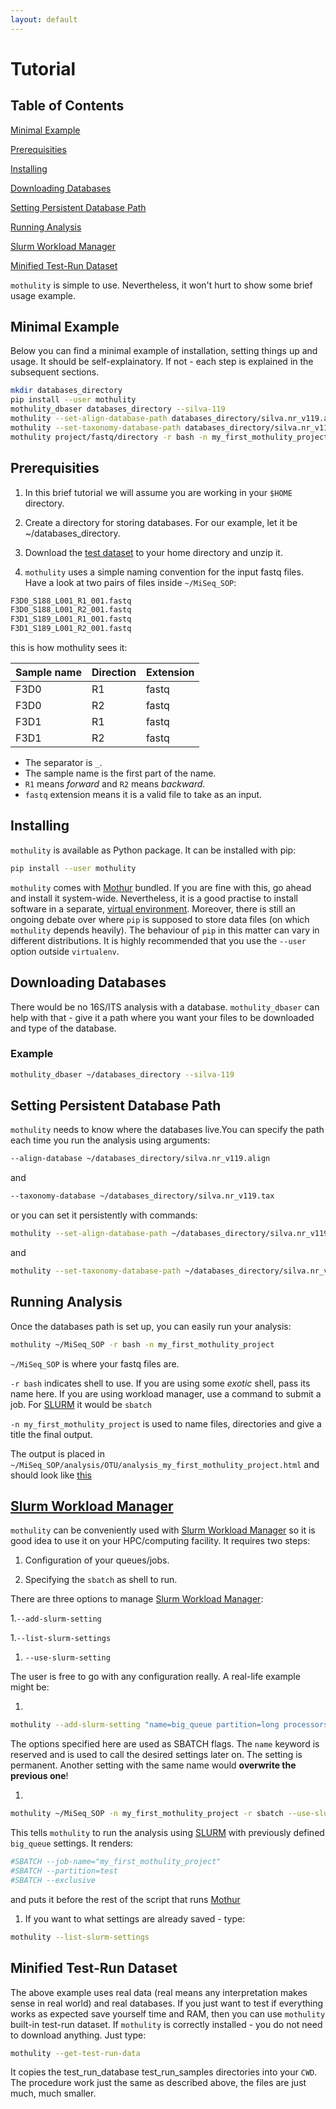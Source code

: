 ```yaml
---
layout: default
---
```


# Tutorial


## Table of Contents

[Minimal Example](#minimal-example)

[Prerequisities](#prerequisities)

[Installing](#installing)

[Downloading Databases](#downloading-databases)

[Setting Persistent Database Path](#setting-persistent-database-path)

[Running Analysis](#running-analysis)

[Slurm Workload Manager](#slurm-md)

[Minified Test-Run Dataset](#minified-test-run-dataset)

```mothulity``` is simple to use. Nevertheless, it won't hurt to show some brief usage example.


## Minimal Example


Below you can find a minimal example of installation, setting things up and usage.
It should be self-explainatory. If not - each step is explained in the subsequent sections.


```bash
mkdir databases_directory
pip install --user mothulity
mothulity_dbaser databases_directory --silva-119
mothulity --set-align-database-path databases_directory/silva.nr_v119.align
mothulity --set-taxonomy-database-path databases_directory/silva.nr_v119.tax
mothulity project/fastq/directory -r bash -n my_first_mothulity_project
```


## Prerequisities


1. In this brief tutorial we will assume you are working in your ```$HOME``` directory.

1. Create a directory for storing databases. For our example, let it be ~/databases_directory.

1. Download the [test dataset](https://www.mothur.org/w/images/d/d6/MiSeqSOPData.zip) to your home directory and unzip it.

1. ```mothulity``` uses a simple naming convention for the input fastq files. Have a look at two pairs of files inside ```~/MiSeq_SOP```:

```bash
F3D0_S188_L001_R1_001.fastq
F3D0_S188_L001_R2_001.fastq
F3D1_S189_L001_R1_001.fastq
F3D1_S189_L001_R2_001.fastq
```

this is how mothulity sees it:

|Sample name|Direction|Extension|
|:----------|:--------|:--------|
|F3D0       |R1       |fastq    |
|F3D0       |R2       |fastq    |
|F3D1       |R1       |fastq    |
|F3D1       |R2       |fastq    |

  * The separator is ```_```.
  * The sample name is the first part of the name.
  * ```R1``` means *forward* and ```R2``` means *backward*.
  * ```fastq``` extension means it is a valid file to take as an input.

## Installing


```mothulity``` is available as Python package. It can be installed with pip:


```bash
pip install --user mothulity
```


```mothulity``` comes with [Mothur](https://mothur.org/wiki/Main_Page) bundled.
If you are fine with this, go ahead and install it system-wide.
Nevertheless, it is a good practise to install software in a separate, [virtual environment](https://packaging.python.org/guides/installing-using-pip-and-virtualenv/).
Moreover, there is still an ongoing debate over where ```pip``` is supposed to store data files (on which ```mothulity``` depends heavily).
The behaviour of ```pip``` in this matter can vary in different distributions.
It is highly recommended that you use the ```--user``` option outside ```virtualenv```.


## Downloading Databases


There would be no 16S/ITS analysis with a database.
```mothulity_dbaser``` can help with that - give it a path where you want your files to be downloaded and type of the database.


### Example


```bash
mothulity_dbaser ~/databases_directory --silva-119
```


## Setting Persistent Database Path


```mothulity``` needs to know where the databases live.You can specify the path each time you run the analysis using arguments:



```bash
--align-database ~/databases_directory/silva.nr_v119.align
```


and


```bash
--taxonomy-database ~/databases_directory/silva.nr_v119.tax
```


or you can set it persistently with commands:


```bash
mothulity --set-align-database-path ~/databases_directory/silva.nr_v119.align
```


and


```bash
mothulity --set-taxonomy-database-path ~/databases_directory/silva.nr_v119.tax
```


## Running Analysis


Once the databases path is set up, you can easily run your analysis:

```bash
mothulity ~/MiSeq_SOP -r bash -n my_first_mothulity_project
```

```~/MiSeq_SOP``` is where your fastq files are.

```-r bash``` indicates shell to use. If you are using some *exotic* shell, pass its name here. If you are using workload manager, use a command to submit a job. For [SLURM](https://slurm.schedmd.com/) it would be ```sbatch```

```-n my_first_mothulity_project``` is used to name files, directories and give a title the final output.

The output is placed in ```~/MiSeq_SOP/analysis/OTU/analysis_my_first_mothulity_project.html``` and should look like [this](./analysis-example/analysis-my-first-mothulity-project.html)


## [Slurm Workload Manager](https://www.schedmd.com)


```mothulity``` can be conveniently used with [Slurm Workload Manager](https://www.schedmd.com) so it is good idea to use it on your HPC/computing facility. It requires two steps:

1. Configuration of your queues/jobs.

1. Specifying the ```sbatch``` as shell to run.

There are three options to manage [Slurm Workload Manager](https://www.schedmd.com):

1.```--add-slurm-setting```

1.```--list-slurm-settings```

1. ```--use-slurm-setting```

The user is free to go with any configuration really. A real-life example might be:

1.
```bash
mothulity --add-slurm-setting "name=big_queue partition=long processors=32 exclusive"
```

The options specified here are used as SBATCH flags. The ```name``` keyword is reserved and is used to call the desired settings later on. The setting is permanent. Another setting with the same name would **overwrite the previous one**!

1.
```bash
mothulity ~/MiSeq_SOP -n my_first_mothulity_project -r sbatch --use-slurm-setting big_queue
```

This tells ```mothulity``` to run the analysis using [SLURM](https://slurm.schedmd.com/) with previously defined ```big_queue``` settings. It renders:


```bash
#SBATCH --job-name="my_first_mothulity_project"
#SBATCH --partition=test
#SBATCH --exclusive
```

and puts it before the rest of the script that runs [Mothur](https://mothur.org/wiki/Main_Page)

1. If you want to what settings are already saved - type:

```bash
mothulity --list-slurm-settings
```

## Minified Test-Run Dataset

The above example uses real data (real means any interpretation makes sense in real world) and real databases.
If you just want to test if everything works as expected save yourself time and RAM, then you can use ```mothulity``` built-in test-run dataset.
If ```mothulity``` is correctly installed - you do not need to download anything.
Just type:

```bash
mothulity --get-test-run-data
```

It copies the test_run_database test_run_samples directories into your ```CWD```.
The procedure work just the same as described above, the files are just much, much smaller.
